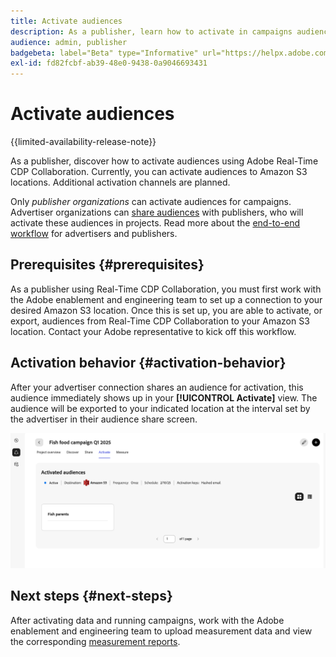 ```yaml
---
title: Activate audiences
description: As a publisher, learn how to activate in campaigns audiences shared with you by your collaborator. 
audience: admin, publisher
badgebeta: label="Beta" type="Informative" url="https://helpx.adobe.com/legal/product-descriptions/real-time-customer-data-platform-b2b-edition-prime-and-ultimate-packages.html newtab=true"
exl-id: fd82fcbf-ab39-48e0-9438-0a9046693431
---
```

# Activate audiences

{{limited-availability-release-note}}

As a publisher, discover how to activate audiences using Adobe Real-Time CDP Collaboration. Currently, you can activate audiences to Amazon S3 locations. Additional activation channels are planned.

Only *publisher organizations* can activate audiences for campaigns. Advertiser organizations can [share audiences](/help/guide/collaborate/share.md) with publishers, who will activate these audiences in projects. Read more about the [end-to-end workflow](/help/guide/end-to-end-workflow.md) for advertisers and publishers.

## Prerequisites {#prerequisites}

As a publisher using Real-Time CDP Collaboration, you must first work with the Adobe enablement and engineering team to set up a connection to your desired Amazon S3 location. Once this is set up, you are able to activate, or export, audiences from Real-Time CDP Collaboration to your Amazon S3 location. Contact your Adobe representative to kick off this workflow.

## Activation behavior {#activation-behavior}

After your advertiser connection shares an audience for activation, this audience immediately shows up in your **[!UICONTROL Activate]** view. The audience will be exported to your indicated location at the interval set by the advertiser in their audience share screen.

![Activate workflow to an Amazon S3 destination.](/help/assets/collaborate/activate/activate-to-amazon-s3.png)

## Next steps {#next-steps}

After activating data and running campaigns, work with the Adobe enablement and engineering team to upload measurement data and view the corresponding [measurement reports](/help/guide/collaborate/measure.md).